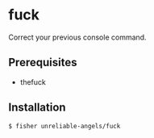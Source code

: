 # fuck

Correct your previous console command.

## Prerequisites

- thefuck

## Installation

```
$ fisher unreliable-angels/fuck
```
